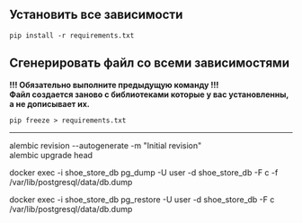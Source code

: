 ## Установить все зависимости

```
pip install -r requirements.txt
```

## Сгенерировать файл со всеми зависимостями

**!!! Обязательно выполните предыдущую команду !!!**\
**Файл создается заново с библиотеками которые у вас установленны, а не дописывает их.**

```
pip freeze > requirements.txt
```

___
alembic revision --autogenerate -m "Initial revision"\
alembic upgrade head

docker exec -i shoe_store_db pg_dump -U user -d shoe_store_db -F c -f /var/lib/postgresql/data/db.dump

docker exec -i shoe_store_db pg_restore -U user -d shoe_store_db -F c /var/lib/postgresql/data/db.dump